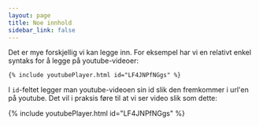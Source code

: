 ```yaml
---
layout: page
title: Noe innhold
sidebar_link: false
---
```

Det er mye forskjellig vi kan legge inn. For eksempel har vi en relativt enkel syntaks for å legge på youtube-videoer: 

```
{% include youtubePlayer.html id="LF4JNPfNGgs" %}
```

I `id`-feltet legger man youtube-videoen sin id slik den fremkommer i url'en på youtube. Det vil i praksis føre til at vi ser video slik som dette:

{% include youtubePlayer.html id="LF4JNPfNGgs" %}


```python

```
